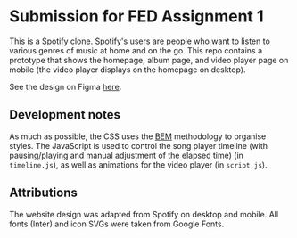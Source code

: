 # Submission for FED Assignment 1

This is a Spotify clone. Spotify's users are people who want to listen to various genres of music at home and on the go. This repo contains a prototype that shows the homepage, album page, and video player page on mobile (the video player displays on the homepage on desktop).

See the design on Figma [here](https://www.figma.com/design/hsGh7RcB387Kdhdtj9OjKT/FED_S10266132_Haziq_Assg1_wireframe?node-id=0-1&t=ABxW5Cfc1GZcqZzL-1).

## Development notes

As much as possible, the CSS uses the [BEM](https://getbem.com/) methodology to organise styles. The JavaScript is used to control the song player timeline (with pausing/playing and manual adjustment of the elapsed time) (in `timeline.js`), as well as animations for the video player (in `script.js`).

## Attributions

The website design was adapted from Spotify on desktop and mobile. All fonts (Inter) and icon SVGs were taken from Google Fonts.